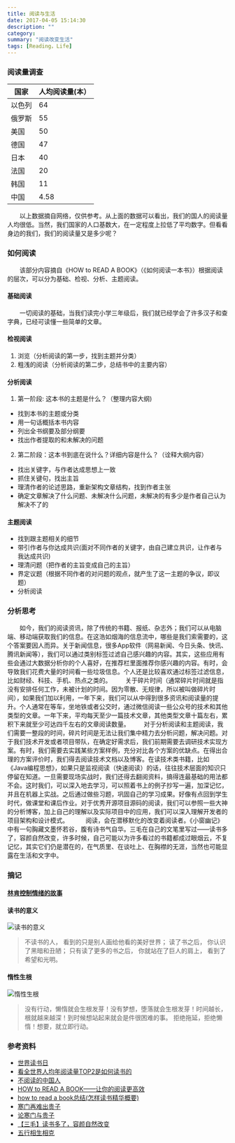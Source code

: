 ```yaml
---
title: 阅读与生活
date: 2017-04-05 15:14:30
description: ""
category:
summary: "阅读改变生活"
tags: [Reading，Life]
---
```


### 阅读量调查
| 国家| 人均阅读量(本）|
| ----------------  | ----------- |
| 以色列 | 64 |
| 俄罗斯 | 55 |
|  美国  | 50 |
| 德国 | 47 |
|  日本 |  40  |
|  法国 |  20  |
|  韩国 |  11 |
|  中国 |  4.58 |
 　　以上数据摘自网络，仅供参考。从上面的数据可以看出，我们的国人的阅读量人均很低。当然，我们国家的人口基数大，在一定程度上拉低了平均数字。但看看身边的我们，我们的阅读量又是多少呢？

### 如何阅读
　　该部分内容摘自《HOW to READ A BOOK》（《如何阅读一本书》）根据阅读的层次，可以分为基础、检视、分析、主题阅读。
#### 基础阅读
　　一切阅读的基础，当我们读完小学三年级后，我们就已经学会了许多汉子和查字典，已经可读懂一些简单的文章。
#### 检视阅读
1. 浏览（分析阅读的第一步，找到主题并分类）
2. 粗浅的阅读（分析阅读的第二步，总结书中的主要内容）

#### 分析阅读
1. 第一阶段: 这本书的主题是什么？（整理内容大纲)
  + 找到本书的主题或分类
  + 用一句话概括本书内容
  + 列出全书纲要及部分纲要
  + 找出作者提取的和未解决的问题
2. 第二阶段：这本书到底在说什么？详细内容是什么？（诠释大纲内容）
  + 找出关键字，与作者达成思想上一致
  + 抓住关键句，找出主旨
  + 理清作者的论述思路，重新架构文章结构，找到作者主张
  + 确定文章解决了什么问题、未解决什么问题，未解决的有多少是作者自己认为解决不了的

#### 主题阅读
  + 找到跟主题相关的细节
  + 带引作者与你达成共识(面对不同作者的关键字，由自己建立共识，让作者与我达成共识)
  + 理清问题（把作者的主旨变成自己的主旨）
  + 界定议题（根据不同作者的对问题的观点，就产生了这一主题的争议，即议题）
  + 分析阅读

### 分析思考
　　如今，我们的阅读资讯，除了传统的书籍、报纸、杂志外；我们可以从电脑端、移动端获取我们的信息。在这浩如烟海的信息流中，哪些是我们索需要的，这个答案要因人而异。关于新闻信息，很多App软件（网易新闻、今日头条、快讯、腾讯新闻等），我们可以通过类别标签过滤自己感兴趣的内容。其实，这些应用有些会通过大数据分析你的个人喜好，在推荐栏里面推荐你感兴趣的内容。有时，会导致我们花费大量的时间看一些垃圾信息。个人还是比较喜欢通过标签过滤信息，比如财经、科技、手机、热点之类的。
　　关于碎片时间（通常碎片时间就是指没有安排任何工作，未被计划的时间。因为零散、无规律，所以被叫做碎片时间），如果我们加以利用，一年下来，我们可以从中得到很多资讯和阅读量的提升。个人通常在等车，坐地铁或者公交时，通过微信阅读一些公众号的技术和其他类型的文章。一年下来，平均每天至少一篇技术文章，其他类型文章十篇左右，累积下来就至少可达四千左右的文章阅读数量。
　　对于分析阅读和主题阅读，我们需要一整段的时间，碎片时间是无法让我们集中精力去分析问题，解决问题。对于我们技术开发或者项目带队，在确定好需求后，我们前期需要去调研技术实现方案。有时，我们需要去实践某些方案样例，充分对比各个方案的优缺点。在得出合理的方案评价时，我们得去阅读技术文档以及博客。在读技术类书籍，比如《Java编程思想》，如果只是监视阅读（快速阅读）的话，往往技术层面的知识只停留在知道。一旦需要现场实战时，我们还得去翻阅资料，搞得连最基础的用法都不会。这时我们，可以深入地去学习，可以照着书上的例子抄写一遍，加深记忆，并且在机器上实战。之后通过做些习题，巩固自己的学习成果。好像有点回到学生时代，做课堂和课后作业。对于优秀开源项目源码的阅读，我们可以参照一些大神的分析博客，加上自己的理解以及实际项目中的应用，我们可以深入理解开发者的项目架构和设计模式。　
　　阅读，会在潜移默化的改变着阅读者。《小窗幽记》中有一句胸藏文墨怀若谷，腹有诗书气自华。三毛在自己的文笔里写过——读书多了，容颜自然改变，许多时候，自己可能以为许多看过的书籍都成过眼烟云，不复记忆，其实它们仍是潜在的，在气质里、在谈吐上、在胸襟的无涯，当然也可能显露在生活和文字中。

### 摘记

#### [林肯控制情绪的故事](http://www.shangxueba.com/zuowen/A10451.html)

#### 读书的意义
![读书的意义](/uploads/reading.jpg)
>不读书的人，
>看到的只是别人画给他看的美好世界；
>读了书之后，
>你认识了黑暗和丑陋；
>只有读了更多的书之后，
>你就站在了巨人的肩上，
>看到了希望和光明。

#### 惰性生根
![惰性生根](/uploads/lazy.jpg)
>没有行动，懒惰就会生根发芽！没有梦想，堕落就会生根发芽！时间越长，根就越来越深！到时候想站起来就会是件很困难的事。
>拒绝拖延，拒绝懒惰！想要，就立即行动。


### 参考资料
+  [世界读书日](http://baike.baidu.com/item/%E4%B8%96%E7%95%8C%E8%AF%BB%E4%B9%A6%E6%97%A5)
+  [看全世界人均年阅读量TOP2是如何读书的](http://blog.sina.com.cn/s/blog_160d34f840102w5oa.html)
+  [不阅读的中国人](http://mt.sohu.com/20150820/n419349622.shtml)
+  [HOW to READ A BOOK——让你的阅读更高效](http://www.jianshu.com/p/df16fec17a6e)
+  [how to read a book总结(怎样读书精华概要)](https://wenku.baidu.com/view/3304950c763231126edb11cb.html)
+  [寒门再难出贵子](http://bbs.tianya.cn/post-free-3482555-1.shtml)
+  [论寒门与贵子](http://guijiaoqi.baijia.baidu.com/article/13577)
+  [【三毛】读书多了，容颜自然改变](http://www.hefei.cc/weixin/a74898.html)
+  [五行相生相克](http://baike.baidu.com/item/%E4%BA%94%E8%A1%8C%E7%9B%B8%E7%94%9F%E7%9B%B8%E5%85%8B)

